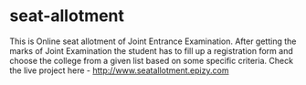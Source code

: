 # seat-allotment
This is Online seat allotment of Joint Entrance Examination. After getting the marks of Joint Examination the student has to fill up a registration form and choose the college from a given list based on some specific criteria.
Check the live project here - http://www.seatallotment.epizy.com
